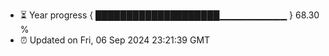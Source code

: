 - ⏳ Year progress { ████████████████████▁▁▁▁▁▁▁▁▁▁ } 68.30 %
- ⏰ Updated on Fri, 06 Sep 2024 23:21:39 GMT

